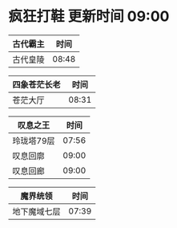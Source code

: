 # 疯狂打鞋 更新时间 09:00

| 古代霸主   | 时间    |
|--------|-------|
| 古代皇陵 | 08:48 |

| 四象苍茫长老   | 时间    |
|--------|-------|
| 苍茫大厅 | 08:31 |

| 叹息之王   | 时间    |
|--------|-------|
| 玲珑塔79层 | 07:56 |
| 叹息回廓 | 09:00 |
| 叹息回廊 | 09:00 |

| 魔界统领   | 时间    |
|--------|-------|
| 地下魔域七层 | 07:39 |